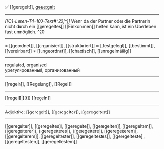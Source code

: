 ✅ [[geregelt]], [ɡəˈʁeːɡəlt](https://youglish.com/pronounce/geregelt/german)

---
*[[C1-Lesen-T4-100-Text#^20|^]]* Wenn da der Partner oder die Partnerin nicht durch ein [[geregeltes]] [[Einkommen]] helfen kann, ist ein Überleben fast unmöglich. ^20


---
= [[geordnet]], [[organisiert]], [[strukturiert]]
≈ [[festgelegt]], [[bestimmt]], [[vereinbart]]
≠ [[ungeordnet]], [[chaotisch]], [[unregelmäßig]]

---
regulated, organized  
урегулированный, организованный

---
[[regeln]], [[Regelung]], [[Regel]]

---
[[regel]]|[[t]]
[[regeln]]


---
Adjektive: [[geregelt]], [[geregelter]], [[geregeltest]]

---
[[geregelter]], [[geregeltes]], [[geregelte]], [[geregelten]], [[geregeltem]], [[geregelterer]], [[geregelteres]], [[geregeltere]], [[geregelteren]], [[geregelterem]], [[geregeltester]], [[geregeltestes]], [[geregelteste]], [[geregeltesten]], [[geregeltestem]]